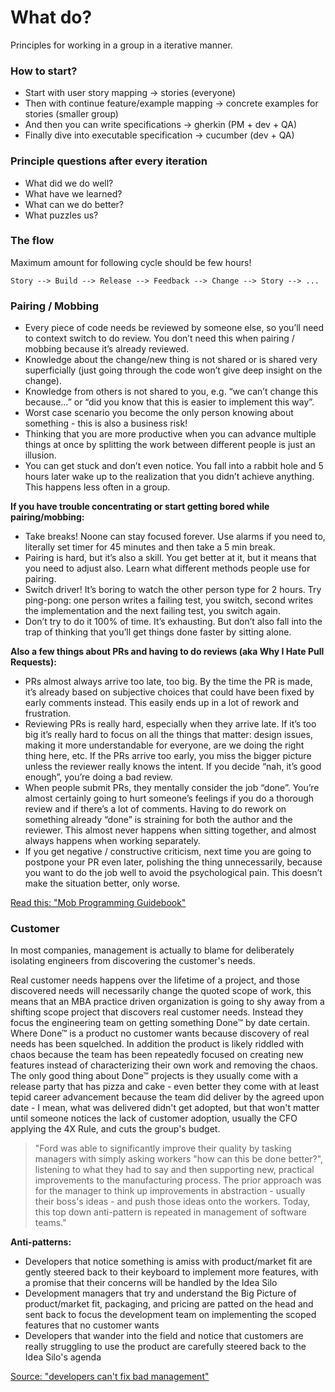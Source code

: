 # What do?

Principles for working in a group in a iterative manner.

### How to start?

* Start with user story mapping -> stories (everyone)
* Then with continue feature/example mapping -> concrete examples for stories (smaller group)
* And then you can write specifications -> gherkin (PM + dev + QA)
* Finally dive into executable specification -> cucumber (dev + QA)

### Principle questions after every iteration

* What did we do well?
* What have we learned?
* What can we do better?
* What puzzles us?

### The flow

Maximum amount for following cycle should be few hours!

```
Story --> Build --> Release --> Feedback --> Change --> Story --> ...
```

### Pairing / Mobbing

* Every piece of code needs be reviewed by someone else, so you’ll need to context switch to do review. You don’t need this when pairing / mobbing because it’s already reviewed.
* Knowledge about the change/new thing is not shared or is shared very superficially (just going through the code won’t give deep insight on the change).
* Knowledge from others is not shared to you, e.g. “we can’t change this because…” or “did you know that this is easier to implement this way”.
* Worst case scenario you become the only person knowing about something - this is also a business risk!
* Thinking that you are more productive when you can advance multiple things at once by splitting the work between different people is just an illusion.
* You can get stuck and don’t even notice. You fall into a rabbit hole and 5 hours later wake up to the realization that you didn’t achieve anything. This happens less often in a group.

**If you have trouble concentrating or start getting bored while pairing/mobbing:**

* Take breaks! Noone can stay focused forever. Use alarms if you need to, literally set timer for 45 minutes and then take a 5 min break.
* Pairing is hard, but it’s also a skill. You get better at it, but it means that you need to adjust also. Learn what different methods people use for pairing.
* Switch driver! It’s boring to watch the other person type for 2 hours. Try ping-pong: one person writes a failing test, you switch, second writes the implementation and the next failing test, you switch again.
* Don’t try to do it 100% of time. It’s exhausting. But don’t also fall into the trap of thinking that you’ll get things done faster by sitting alone.

**Also a few things about PRs and having to do reviews (aka Why I Hate Pull Requests):**

* PRs almost always arrive too late, too big. By the time the PR is made, it’s already based on subjective choices that could have been fixed by early comments instead. This easily ends up in a lot of rework and frustration.
* Reviewing PRs is really hard, especially when they arrive late. If it’s too big it’s really hard to focus on all the things that matter: design issues, making it more understandable for everyone, are we doing the right thing here, etc. If the PRs arrive too early, you miss the bigger picture unless the reviewer really knows the intent. If you decide “nah, it’s good enough”, you’re doing a bad review.
* When people submit PRs, they mentally consider the job “done”. You’re almost certainly going to hurt someone’s feelings if you do a thorough review and if there’s a lot of comments. Having to do rework on something already “done” is straining for both the author and the reviewer. This almost never happens when sitting together, and almost always happens when working separately.
* If you get negative / constructive criticism, next time you are going to postpone your PR even later, polishing the thing unnecessarily, because you want to do the job well to avoid the psychological pain. This doesn’t make the situation better, only worse.

[Read this: "Mob Programming Guidebook"](http://www.mobprogrammingguidebook.com/images/mobprogrammingguidebook.pdf)

### Customer

 In most companies, management is actually to blame for deliberately isolating engineers from discovering the customer's needs.

 Real customer needs happens over the lifetime of a project, and those discovered needs will necessarily change the quoted scope of work, this means that an MBA practice driven organization is going to shy away from a shifting scope project that discovers real customer needs. Instead they focus the engineering team on getting something Done™ by date certain. Where Done™ is a product no customer wants because discovery of real needs has been squelched. In addition the product is likely riddled with chaos because the team has been repeatedly focused on creating new features instead of characterizing their own work and removing the chaos. The only good thing about Done™ projects is they usually come with a release party that has pizza and cake - even better they come with at least tepid career advancement because the team did deliver by the agreed upon date - I mean, what was delivered didn't get adopted, but that won't matter until someone notices the lack of customer adoption, usually the CFO applying the 4X Rule, and cuts the group's budget.

> "Ford was able to significantly improve their quality by tasking managers with simply asking workers "how can this be done better?", listening to what they had to say and then supporting new, practical improvements to the manufacturing process. The prior approach was for the manager to think up improvements in abstraction - usually their boss's ideas - and push those ideas onto the workers. Today, this top down anti-pattern is repeated in management of software teams."

**Anti-patterns:**

* Developers that notice something is amiss with product/market fit are gently steered back to their keyboard to implement more features, with a promise that their concerns will be handled by the Idea Silo
* Development managers that try and understand the Big Picture of product/market fit, packaging, and pricing are patted on the head and sent back to focus the development team on implementing the scoped features that no customer wants
* Developers that wander into the field and notice that customers are really struggling to use the product are carefully steered back to the Idea Silo's agenda

[Source: "developers can't fix bad management"](https://iism.org/article/developers-can-t-fix-bad-management-57)
